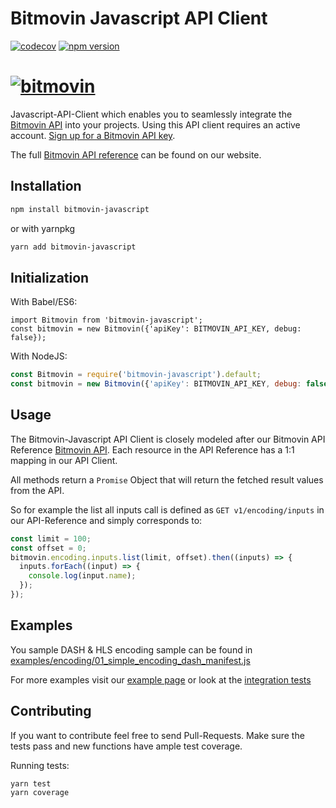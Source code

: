 # Bitmovin Javascript API Client 
[![codecov](https://codecov.io/gh/bitmovin/bitmovin-javascript/branch/develop/graph/badge.svg?token=XNzQalljOE)](https://codecov.io/gh/bitmovin/bitmovin-javascript)
[![npm version](https://badge.fury.io/js/bitmovin-javascript.svg)](https://badge.fury.io/js/bitmovin-javascript)

# [![bitmovin](https://cloudfront-prod.bitmovin.com/wp-content/themes/Bitmovin-V-0.1/images/logo3.png)](http://www.bitmovin.com)

Javascript-API-Client which enables you to seamlessly integrate the [Bitmovin API](https://bitmovin.com/video-infrastructure-service-bitmovin-api/) into your projects.
Using this API client requires an active account. [Sign up for a Bitmovin API key](https://bitmovin.com/bitmovins-video-api/).

The full [Bitmovin API reference](https://bitmovin.com/encoding-documentation/bitmovin-api/) can be found on our website.

Installation 
------------

``` bash
npm install bitmovin-javascript
```
or with yarnpkg
``` bash
yarn add bitmovin-javascript
```

Initialization
----------

With Babel/ES6:
```es6
import Bitmovin from 'bitmovin-javascript';
const bitmovin = new Bitmovin({'apiKey': BITMOVIN_API_KEY, debug: false});
```

With NodeJS:

```js
const Bitmovin = require('bitmovin-javascript').default;
const bitmovin = new Bitmovin({'apiKey': BITMOVIN_API_KEY, debug: false});
```

Usage
-----------

The Bitmovin-Javascript API Client is closely modeled after our Bitmovin API Reference [Bitmovin API](https://bitmovin.com/encoding-documentation/bitmovin-api/).
Each resource in the API Reference has a 1:1 mapping in our API Client.

All methods return a `Promise` Object that will return the fetched result values from the API.

So for example the list all inputs call is defined as `GET v1/encoding/inputs` in our API-Reference and simply corresponds to:

```js
const limit = 100;
const offset = 0;
bitmovin.encoding.inputs.list(limit, offset).then((inputs) => {
  inputs.forEach((input) => {
    console.log(input.name);
  });
});
```

Examples
-----------

You sample DASH & HLS encoding sample can be found in [examples/encoding/01_simple_encoding_dash_manifest.js](https://github.com/bitmovin/bitmovin-javascript/blob/develop/examples/encoding/01_simple_encoding_dash_manifest.js)

For more examples visit our [example page](https://github.com/bitmovin/bitmovin-javascript/tree/develop/examples/encoding) or look at the [integration tests](https://github.com/bitmovin/bitmovin-javascript/tree/develop/tests_it)

Contributing
-----------

If you want to contribute feel free to send Pull-Requests. Make sure the tests pass and new functions have ample test coverage.

Running tests:

``` bash
yarn test
yarn coverage
```
